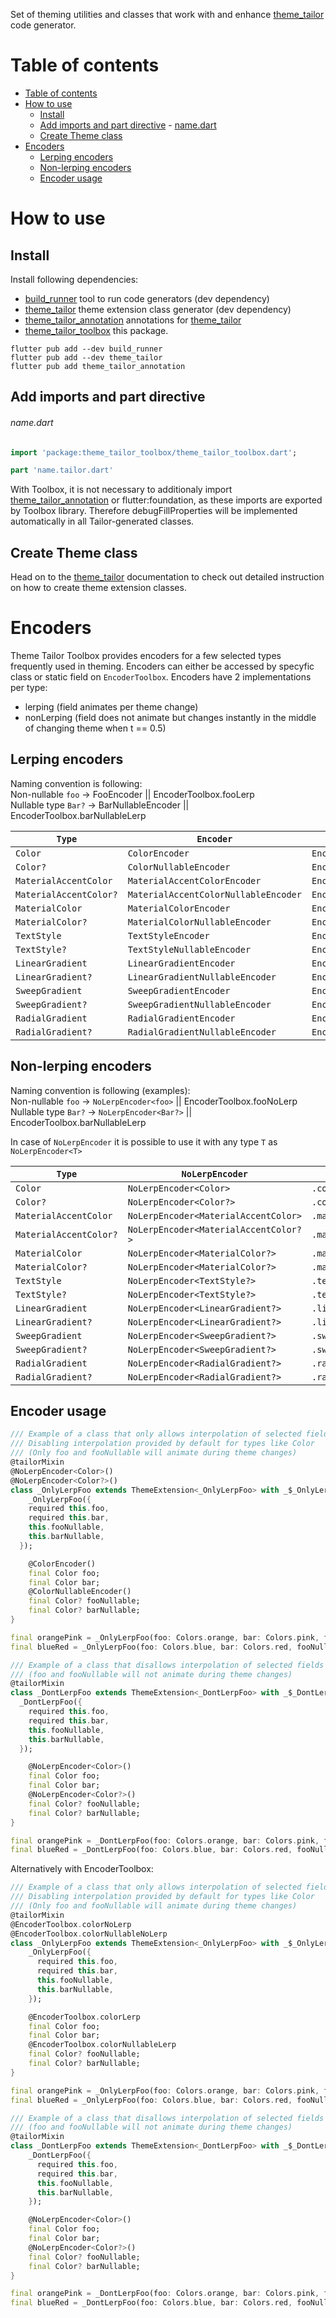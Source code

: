<!-- LINKS -->
[build_runner]: https://pub.dev/packages/build_runner
[theme_tailor]: https://pub.dartlang.org/packages/theme_tailor
[ThemeTailor]: https://pub.dartlang.org/packages/theme_tailor
[theme_tailor_annotation]: https://pub.dartlang.org/packages/theme_tailor_annotation
[theme_tailor_toolbox]: https://pub.dartlang.org/packages/theme_tailor_toolbox

[json_serializable_documentation]: https://github.com/google/json_serializable.dart/tree/master/json_serializable#build-configuration

<!-- Examples -->
[example:json_serializable]: https://github.com/Iteo/theme_tailor/blob/main/packages/theme_tailor/example/lib/json_serializable_example.dart
[example:theme_encoders]: https://github.com/Iteo/theme_tailor/blob/main/packages/theme_tailor/example/lib/json_serializable_example.dart
[example:nested_themes]: https://github.com/Iteo/theme_tailor/blob/main/packages/theme_tailor/example/lib/theme_extension_in_field.dart
[example:debug_fill_properties]: https://github.com/Iteo/theme_tailor/blob/main/packages/theme_tailor/example/lib/diagnosticable.dart

<!-- IMAGES -->
[img_before]: https://github.com/Iteo/theme_tailor/raw/main/resources/before.png
[img_after]: https://github.com/Iteo/theme_tailor/raw/main/resources/after.png

<!--
This README describes the package. If you publish this package to pub.dev,
this README's contents appear on the landing page for your package.

For information about how to write a good package README, see the guide for
[writing package pages](https://dart.dev/guides/libraries/writing-package-pages).

For general information about developing packages, see the Dart guide for
[creating packages](https://dart.dev/guides/libraries/create-library-packages)
and the Flutter guide for
[developing packages and plugins](https://flutter.dev/developing-packages).
-->

Set of theming utilities and classes that work with and enhance [theme_tailor] code generator.

# Table of contents
- [Table of contents](#table-of-contents)
- [How to use](#how-to-use)
  - [Install](#install)
  - [Add imports and part directive](#add-imports-and-part-directive)
          - [name.dart](#namedart)
  - [Create Theme class](#create-theme-class)
- [Encoders](#encoders)
  - [Lerping encoders](#lerping-encoders)
  - [Non-lerping encoders](#non-lerping-encoders)
  - [Encoder usage](#encoder-usage)

# How to use
## Install
Install following dependencies:
- [build_runner] tool to run code generators (dev dependency)
- [theme_tailor] theme extension class generator (dev dependency)
- [theme_tailor_annotation] annotations for [theme_tailor]
- [theme_tailor_toolbox] this package.


```console
flutter pub add --dev build_runner
flutter pub add --dev theme_tailor
flutter pub add theme_tailor_annotation
```

## Add imports and part directive
###### name.dart
```dart
import 'package:theme_tailor_toolbox/theme_tailor_toolbox.dart';

part 'name.tailor.dart'
```
With Toolbox, it is not necessary to additionaly import [theme_tailor_annotation] or flutter:foundation, as these imports are exported by Toolbox library. Therefore debugFillProperties will be implemented automatically in all Tailor-generated classes.

## Create Theme class
Head on to the [theme_tailor] documentation to check out detailed instruction on how to create theme extension classes.

# Encoders
Theme Tailor Toolbox provides encoders for a few selected types frequently used in theming.
Encoders can either be accessed by specyfic class or static field on `EncoderToolbox`.
Encoders have 2 implementations per type:
- lerping (field animates per theme change)
- nonLerping (field does not animate but changes instantly in the middle of changing theme when t == 0.5)

## Lerping encoders
Naming convention is following:\
Non-nullable `foo` -> FooEncoder || EncoderToolbox.fooLerp\
Nullable type `Bar?` -> BarNullableEncoder || EncoderToolbox.barNullableLerp

| **`Type`**             | **`Encoder`**                        | **`EncoderToolbox`**                             |
| ---------------------- | ------------------------------------ | ------------------------------------------------ |
| `Color`                | `ColorEncoder`                       | `EncoderToolbox.colorLerp`                       |
| `Color?`               | `ColorNullableEncoder`               | `EncoderToolbox.colorNullableLerp`               |
| `MaterialAccentColor`  | `MaterialAccentColorEncoder`         | `EncoderToolbox.materialAccentColorLerp`         |
| `MaterialAccentColor?` | `MaterialAccentColorNullableEncoder` | `EncoderToolbox.materialAccentColorNullableLerp` |
| `MaterialColor`        | `MaterialColorEncoder`               | `EncoderToolbox.materialColorLerp`               |
| `MaterialColor?`       | `MaterialColorNullableEncoder`       | `EncoderToolbox.materialColorNullableLerp`       |
| `TextStyle`            | `TextStyleEncoder`                   | `EncoderToolbox.textStyleLerp`                   |
| `TextStyle?`           | `TextStyleNullableEncoder`           | `EncoderToolbox.textStyleNullableLerp`           |
| `LinearGradient`       | `LinearGradientEncoder`              | `EncoderToolbox.linearGradientLerp`              |
| `LinearGradient?`      | `LinearGradientNullableEncoder`      | `EncoderToolbox.linearGradientNullableLerp`      |
| `SweepGradient`        | `SweepGradientEncoder`               | `EncoderToolbox.sweepGradientLerp`               |
| `SweepGradient?`       | `SweepGradientNullableEncoder`       | `EncoderToolbox.sweepGradientNullableLerp`       |
| `RadialGradient`       | `RadialGradientEncoder`              | `EncoderToolbox.radialGradientLerp`              |
| `RadialGradient?`      | `RadialGradientNullableEncoder`      | `EncoderToolbox.radialGradientNullableLerp`      |

## Non-lerping encoders
Naming convention is following (examples):\
Non-nullable `foo` -> `NoLerpEncoder<foo>` || EncoderToolbox.fooNoLerp\
Nullable type `Bar?` -> `NoLerpEncoder<Bar?>` || EncoderToolbox.barNullableLerp

In case of `NoLerpEncoder` it is possible to use it with any type `T` as `NoLerpEncoder<T>`

| **`Type`**             | **`NoLerpEncoder`**                   | **`EncoderToolbox`**                 |
| ---------------------- | ------------------------------------- | ------------------------------------ |
| `Color`                | `NoLerpEncoder<Color>`                | `.colorNoLerp`                       |
| `Color?`               | `NoLerpEncoder<Color?>`               | `.colorNullableNoLerp`               |
| `MaterialAccentColor`  | `NoLerpEncoder<MaterialAccentColor>`  | `.materialAccentColorNoLerp`         |
| `MaterialAccentColor?` | `NoLerpEncoder<MaterialAccentColor?>` | `.materialAccentColorNullableNoLerp` |
| `MaterialColor`        | `NoLerpEncoder<MaterialColor?>`       | `.materialColorNoLerp`               |
| `MaterialColor?`       | `NoLerpEncoder<MaterialColor?>`       | `.materialColorNullableNoLerp`       |
| `TextStyle`            | `NoLerpEncoder<TextStyle?>`           | `.textStyleNoLerp`                   |
| `TextStyle?`           | `NoLerpEncoder<TextStyle?>`           | `.textStyleNullableNoLerp`           |
| `LinearGradient`       | `NoLerpEncoder<LinearGradient?>`      | `.linearGradientNoLerp`              |
| `LinearGradient?`      | `NoLerpEncoder<LinearGradient?>`      | `.linearGradientNullableNoLerp`      |
| `SweepGradient`        | `NoLerpEncoder<SweepGradient?>`       | `.sweepGradientNoLerp`               |
| `SweepGradient?`       | `NoLerpEncoder<SweepGradient?>`       | `.sweepGradientNullableNoLerp`       |
| `RadialGradient`       | `NoLerpEncoder<RadialGradient?>`      | `.radialGradientNoLerp`              |
| `RadialGradient?`      | `NoLerpEncoder<RadialGradient?>`      | `.radialGradientNullableNoLerp`      |

## Encoder usage
```dart
/// Example of a class that only allows interpolation of selected fields
/// Disabling interpolation provided by default for types like Color
/// (Only foo and fooNullable will animate during theme changes)
@tailorMixin
@NoLerpEncoder<Color>()
@NoLerpEncoder<Color?>()
class _OnlyLerpFoo extends ThemeExtension<_OnlyLerpFoo> with _$_OnlyLerpFooTailorMixin {
    _OnlyLerpFoo({
    required this.foo,
    required this.bar,
    this.fooNullable,
    this.barNullable,
  });

    @ColorEncoder()
    final Color foo;
    final Color bar;
    @ColorNullableEncoder()
    final Color? fooNullable;
    final Color? barNullable;
}

final orangePink = _OnlyLerpFoo(foo: Colors.orange, bar: Colors.pink, fooNullable: Colors.orange, barNullable: Colors.pink);
final blueRed = _OnlyLerpFoo(foo: Colors.blue, bar: Colors.red, fooNullable: Colors.blue, barNullable: Colors.red);

/// Example of a class that disallows interpolation of selected fields
/// (foo and fooNullable will not animate during theme changes)
@tailorMixin
class _DontLerpFoo extends ThemeExtension<_DontLerpFoo> with _$_DontLerpFooTailorMixin {
  _DontLerpFoo({
    required this.foo,
    required this.bar,
    this.fooNullable,
    this.barNullable,
  });

    @NoLerpEncoder<Color>()
    final Color foo;
    final Color bar;
    @NoLerpEncoder<Color?>()
    final Color? fooNullable;
    final Color? barNullable;
}

final orangePink = _DontLerpFoo(foo: Colors.orange, bar: Colors.pink, fooNullable: Colors.orange, barNullable: Colors.pink);
final blueRed = _DontLerpFoo(foo: Colors.blue, bar: Colors.red, fooNullable: Colors.blue, barNullable: Colors.red);

```

Alternatively with EncoderToolbox:
```dart
/// Example of a class that only allows interpolation of selected fields
/// Disabling interpolation provided by default for types like Color
/// (Only foo and fooNullable will animate during theme changes)
@tailorMixin
@EncoderToolbox.colorNoLerp
@EncoderToolbox.colorNullableNoLerp
class _OnlyLerpFoo extends ThemeExtension<_OnlyLerpFoo> with _$_OnlyLerpFooTailorMixin {
    _OnlyLerpFoo({
      required this.foo,
      required this.bar,
      this.fooNullable,
      this.barNullable,
    });

    @EncoderToolbox.colorLerp
    final Color foo;
    final Color bar;
    @EncoderToolbox.colorNullableLerp
    final Color? fooNullable;
    final Color? barNullable;
}

final orangePink = _OnlyLerpFoo(foo: Colors.orange, bar: Colors.pink, fooNullable: Colors.orange, barNullable: Colors.pink);
final blueRed = _OnlyLerpFoo(foo: Colors.blue, bar: Colors.red, fooNullable: Colors.blue, barNullable: Colors.red);

/// Example of a class that disallows interpolation of selected fields
/// (foo and fooNullable will not animate during theme changes)
@tailorMixin
class _DontLerpFoo extends ThemeExtension<_DontLerpFoo> with _$_DontLerpFooTailorMixin {
    _DontLerpFoo({
      required this.foo,
      required this.bar,
      this.fooNullable,
      this.barNullable,
    });

    @NoLerpEncoder<Color>()
    final Color foo;
    final Color bar;
    @NoLerpEncoder<Color?>()
    final Color? fooNullable;
    final Color? barNullable;
}

final orangePink = _DontLerpFoo(foo: Colors.orange, bar: Colors.pink, fooNullable: Colors.orange, barNullable: Colors.pink);
final blueRed = _DontLerpFoo(foo: Colors.blue, bar: Colors.red, fooNullable: Colors.blue, barNullable: Colors.red);
```

